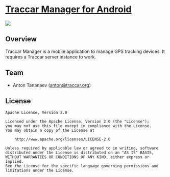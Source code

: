 # [Traccar Manager for Android](https://www.traccar.org)

[![](https://play.google.com/intl/en_us/badges/images/badge_new.png)](https://play.google.com/store/apps/details?id=org.traccar.manager)

## Overview

Traccar Manager is a mobile application to manage GPS tracking devices. It requires a Traccar server instance to work.

## Team

- Anton Tananaev ([anton@traccar.org](mailto:anton@traccar.org))

## License

    Apache License, Version 2.0

    Licensed under the Apache License, Version 2.0 (the "License");
    you may not use this file except in compliance with the License.
    You may obtain a copy of the License at

        http://www.apache.org/licenses/LICENSE-2.0

    Unless required by applicable law or agreed to in writing, software
    distributed under the License is distributed on an "AS IS" BASIS,
    WITHOUT WARRANTIES OR CONDITIONS OF ANY KIND, either express or implied.
    See the License for the specific language governing permissions and
    limitations under the License.
